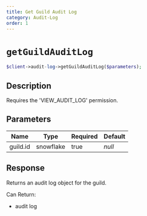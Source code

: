 ```yaml
---
title: Get Guild Audit Log
category: Audit-Log
order: 1
---
```


# `getGuildAuditLog`

```php
$client->audit-log->getGuildAuditLog($parameters);
```

## Description

Requires the &#039;VIEW_AUDIT_LOG&#039; permission.

## Parameters


Name | Type | Required | Default
--- | --- | --- | ---
guild.id | snowflake | true | *null*

## Response

Returns an audit log object for the guild.

Can Return:

* audit log
